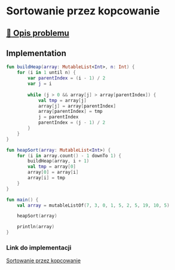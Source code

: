 # Sortowanie przez kopcowanie

## [:link: Opis problemu](../../../../algorithms/sorting/heap-sort.md)

## Implementation

```kotlin
fun buildHeap(array: MutableList<Int>, n: Int) {
    for (i in 1 until n) {
        var parentIndex = (i - 1) / 2
        var j = i
        
        while (j > 0 && array[j] > array[parentIndex]) {
            val tmp = array[j]
            array[j] = array[parentIndex]
            array[parentIndex] = tmp
            j = parentIndex
            parentIndex = (j - 1) / 2
        }
    }
}

fun heapSort(array: MutableList<Int>) {
    for (i in array.count() - 1 downTo 1) {
        buildHeap(array, i + 1)
        val tmp = array[0]
        array[0] = array[i]
        array[i] = tmp
    }
}

fun main() {
    val array = mutableListOf(7, 3, 0, 1, 5, 2, 5, 19, 10, 5)

    heapSort(array)

    println(array)
}
```

### Link do implementacji

[Sortowanie przez kopcowanie](https://ideone.com/spy6YJ)